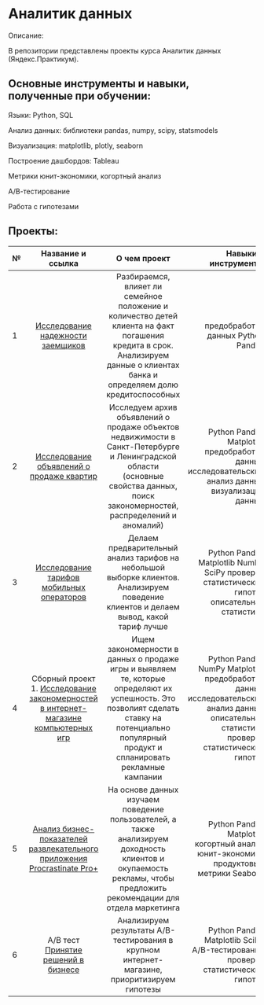 # Аналитик данных

Описание:

В репозитории представлены проекты курса Аналитик данных (Яндекс.Практикум).

## Основные инструменты и навыки, полученные при обучении:

Языки: Python, SQL

Анализ данных: библиотеки pandas, numpy, scipy, statsmodels

Визуализация: matplotlib, plotly, seaborn

Построение дашбордов: Tableau

Метрики юнит-экономики, когортный анализ

А/В-тестирование

Работа с гипотезами

## Проекты:

| № | Название и ссылка  |  О чем проект | Навыки и инструменты |
|:------------- |:---------------:| :-------------:| -------------:|
| 1 | [Исследование надежности заемщиков](https://github.com/Vl4d1m1rMed/Portfolio/tree/main/Исследование%20надежности%20заемщиков) | Разбираемся, влияет ли семейное положение и количество детей клиента на факт погашения кредита в срок. Анализируем данные о клиентах банка и определяем долю кредитоспособных | предобработка данных Python Pandas |
| 2 | [Исследование объявлений о продаже квартир](https://github.com/Vl4d1m1rMed/Portfolio/tree/main/Исследование%20объявлений%20о%20продаже%20квартир)	|Исследуем архив объявлений о продаже объектов недвижимости в Санкт-Петербурге и Ленинградской области (основные свойства данных, поиск закономерностей, распределений и аномалий) | Python Pandas Matplotlib предобработка данных исследовательский анализ данных визуализация данных|
| 3 |[Исследование тарифов мобильных операторов](https://github.com/Vl4d1m1rMed/Portfolio/tree/main/Исследование%20тарифов%20мобильных%20операторов) |Делаем предварительный анализ тарифов на небольшой выборке клиентов. Анализируем поведение клиентов и делаем вывод, какой тариф лучше   | Python Pandas Matplotlib NumPy SciPy проверка статистических гипотез описательная статистика |
| 4 |Сборный проект 1. [Исследование закономерностей в интернет-магазине компьютерных игр](https://github.com/Vl4d1m1rMed/Portfolio/tree/main/Исследование%20закономерностей%20в%20интернет-магазине%20компьютерных%20игр) | Ищем закономерности в данных о продаже игры и выявляем те, которые определяют их успешность. Это позволият сделать ставку на потенциально популярный продукт и спланировать рекламные кампании | Python Pandas NumPy Matplotlib предобработка данных исследовательский анализ данных описательная статистика проверка статистических гипотез|
| 5 | [Анализ бизнес-показателей развлекательного приложения Procrastinate Pro+](https://github.com/Vl4d1m1rMed/Portfolio/tree/main/Анализ%20бизнес-показателей%20развлекательного%20приложения%20Procrastinate%20Pro%2B)	|На основе данных изучаем поведение пользователей, а также анализируем доходность клиентов и окупаемость рекламы, чтобы предложить рекомендации для отдела маркетинга | Python Pandas Matplotlib когортный анализ юнит-экономика продуктовые метрики Seaborn|
| 6 |A/B тест [Принятие решений в бизнесе](https://github.com/Vl4d1m1rMed/Portfolio/tree/main/A-B%20test) |Анализируем результаты A/B-тестирования в крупном интернет-магазине, приоритизируем гипотезы  | Python Pandas Matplotlib SciPy A/B-тестирование проверка статистических гипотез |




